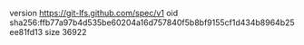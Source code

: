 version https://git-lfs.github.com/spec/v1
oid sha256:ffb77a97b4d535be60204a16d757840f5b8bf9155cf1d434b8964b25ee81fd13
size 36922
